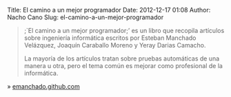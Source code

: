 Title: El camino a un mejor programador
Date: 2012-12-17 01:08
Author: Nacho Cano
Slug: el-camino-a-un-mejor-programador

> ;\`El camino a un mejor programador;’ es un libro que recopila
> artículos sobre ingeniería informática escritos por Esteban Manchado
> Velázquez, Joaquín Caraballo Moreno y Yeray Darias Camacho.
>
> La mayoría de los artículos tratan sobre pruebas automáticas de una
> manera u otra, pero el tema común es mejorar como profesional de la
> informática.

» [emanchado.github.com][]

  [emanchado.github.com]: http://emanchado.github.com/camino-mejor-programador/
    "El camino a un mejor programador"
